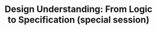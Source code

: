 ---
authors: Görschwin Fey, Tara Ghasempouri, Swen Jacobs, <b>Gianluca Martino</b>, Jaan Raik, Heinz Riener
title: "Design Understanding: From Logic to Specification (special session)"
conference: IFIP/IEEE International Conference on Very Large Scale Integration (VLSI-SoC)
location: Verona, Italy
year: 2018
link: https://ieeexplore.ieee.org/document/8644732
---